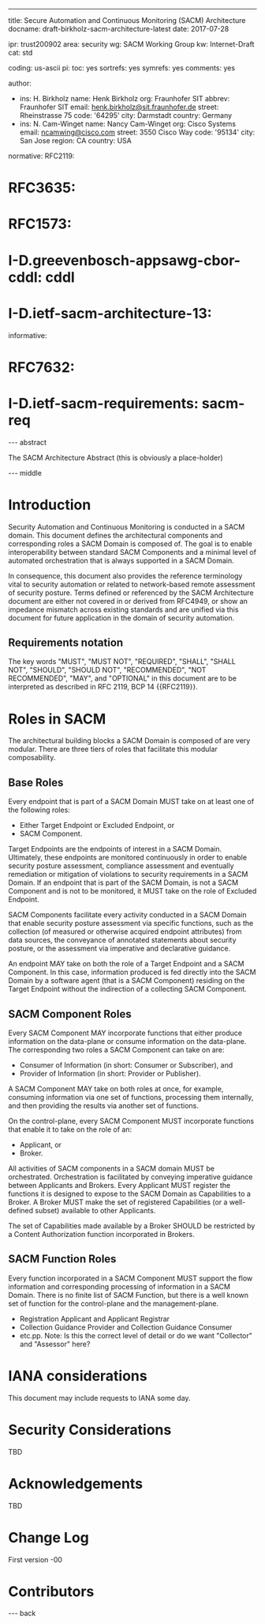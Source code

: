 ---
title: Secure Automation and Continuous Monitoring (SACM) Architecture
docname: draft-birkholz-sacm-architecture-latest
date: 2017-07-28

ipr: trust200902
area: security
wg: SACM Working Group
kw: Internet-Draft
cat: std

coding: us-ascii
pi:
   toc: yes
   sortrefs: yes
   symrefs: yes
   comments: yes

author:
- ins: H. Birkholz
  name: Henk Birkholz
  org: Fraunhofer SIT
  abbrev: Fraunhofer SIT
  email: henk.birkholz@sit.fraunhofer.de
  street: Rheinstrasse 75
  code: '64295'
  city: Darmstadt
  country: Germany
- ins: N. Cam-Winget
  name: Nancy Cam-Winget
  org: Cisco Systems
  email: ncamwing@cisco.com
  street: 3550 Cisco Way
  code: '95134'
  city: San Jose
  region: CA
  country: USA

normative:
  RFC2119:
#  RFC3635:
#  RFC1573:
#  I-D.greevenbosch-appsawg-cbor-cddl: cddl
#  I-D.ietf-sacm-architecture-13:

informative:
#  RFC7632:
#  I-D.ietf-sacm-requirements: sacm-req

--- abstract

The SACM Architecture Abstract (this is obviously a place-holder)

--- middle

# Introduction

Security Automation and Continuous Monitoring is conducted in a SACM domain. This document defines
the architectural components and corresponding roles a SACM Domain is composed of. The goal is to
enable interoperability between standard SACM Components and a minimal level of automated
orchestration that is always supported in a SACM Domain.

In consequence, this document also provides the reference terminology vital to security automation
or related to network-based remote assessment of security posture. Terms defined or referenced by
the SACM Architecture document are either not covered in or derived from RFC4949, or show an
impedance mismatch across existing standards and are unified via this document for future
application in the domain of security automation.

## Requirements notation

The key words "MUST", "MUST NOT", "REQUIRED", "SHALL", "SHALL NOT",
"SHOULD", "SHOULD NOT", "RECOMMENDED", "NOT RECOMMENDED", "MAY", and
"OPTIONAL" in this document are to be interpreted as described in RFC
2119, BCP 14 {{RFC2119}}.

# Roles in SACM

The architectural building blocks a SACM Domain is composed of are very modular. There are three
tiers of roles that facilitate this modular composability.

## Base Roles

Every endpoint that is part of a SACM Domain MUST take on at least one of the following roles:

* Either Target Endpoint or Excluded Endpoint, or
* SACM Component.

Target Endpoints are the endpoints of interest in a SACM Domain. Ultimately, these endpoints are
monitored continuously in order to enable security posture assessment, compliance assessment and
eventually remediation or mitigation of violations to security requirements in a SACM Domain. If an
endpoint that is part of the SACM Domain, is not a SACM Component and is not to be monitored, it
MUST take on the role of Excluded Endpoint.

SACM Components facilitate every activity conducted in a SACM Domain that enable security posture
assessment via specific functions, such as the collection (of measured or otherwise acquired
endpoint attributes) from data sources, the conveyance of annotated statements about security
posture, or the assessment via imperative and declarative guidance.

An endpoint MAY take on both the role of a Target Endpoint and a SACM Component. In this case,
information produced is fed directly into the SACM Domain by a software agent (that is a SACM
Component) residing on the Target Endpoint without the indirection of a collecting SACM Component.

## SACM Component Roles

Every SACM Component MAY incorporate functions that either produce information on the data-plane or
consume information on the data-plane. The corresponding two roles a SACM Component can take on are:

* Consumer of Information (in short: Consumer or Subscriber), and
* Provider of Information (in short: Provider or Publisher).

A SACM Component MAY take on both roles at once, for example, consuming information via one set of
functions, processing them internally, and then providing the results via another set of functions.

On the control-plane, every SACM Component MUST incorporate functions that enable it to take on the
role of an:

* Applicant, or
* Broker.

All activities of SACM components in a SACM domain MUST be orchestrated. Orchestration is
facilitated by conveying imperative guidance between Applicants and Brokers. Every Applicant MUST
register the functions it is designed to expose to the SACM Domain as Capabilities to a Broker. A
Broker MUST make the set of registered Capabilities (or a well-defined subset) available to other Applicants.

The set of Capabilities made available by a Broker SHOULD be restricted by a Content Authorization
function incorporated in Brokers.

## SACM Function Roles

Every function incorporated in a SACM Component MUST support the flow information and corresponding
processing of information in a SACM Domain. There is no finite list of SACM Function, but there is a
well known set of function for the control-plane and the management-plane.

* Registration Applicant and Applicant Registrar
* Collection Guidance Provider and Collection Guidance Consumer
* etc.pp. Note: Is this the correct level of detail or do we want "Collector" and "Assessor" here?

#  IANA considerations

This document may include requests to IANA some day.

#  Security Considerations

TBD

#  Acknowledgements

TBD

#  Change Log

First version -00

# Contributors

--- back
